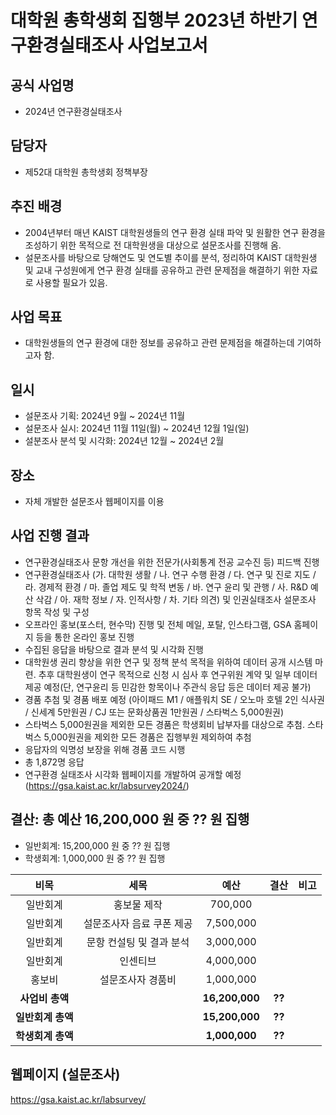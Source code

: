 대학원 총학생회 집행부 2023년 하반기 연구환경실태조사 사업보고서
===

## 공식 사업명
- 2024년 연구환경실태조사

## 담당자
- 제52대 대학원 총학생회 정책부장

## 추진 배경
- 2004년부터 매년 KAIST 대학원생들의 연구 환경 실태 파악 및 원활한 연구 환경을 조성하기 위한 목적으로 전 대학원생을 대상으로 설문조사를 진행해 옴. 
- 설문조사를 바탕으로 당해연도 및 연도별 추이를 분석, 정리하여 KAIST 대학원생 및 교내 구성원에게 연구 환경 실태를 공유하고 관련 문제점을 해결하기 위한 자료로 사용할 필요가 있음. 

## 사업 목표
- 대학원생들의 연구 환경에 대한 정보를 공유하고 관련 문제점을 해결하는데 기여하고자 함. 

## 일시
- 설문조사 기획: 2024년 9월 ~ 2024년 11월
- 설문조사 실시: 2024년 11월 11일(월) ~ 2024년 12월 1일(일)
- 설분조사 분석 및 시각화: 2024년 12월 ~ 2024년 2월

## 장소
- 자체 개발한 설문조사 웹페이지를 이용 

## 사업 진행 결과
- 연구환경실태조사 문항 개선을 위한 전문가(사회통계 전공 교수진 등) 피드백 진행 
- 연구환경실태조사 (가. 대학원 생활 / 나. 연구 수행 환경 / 다. 연구 및 진로 지도 / 라. 경제적 환경 / 마. 졸업 제도 및 학적 변동 / 바. 연구 윤리 및 관행 / 사. R&D 예산 삭감 / 아. 재학 정보 / 자. 인적사항 / 차. 기타 의견) 및 인권실태조사 설문조사 항목 작성 및 구성 
- 오프라인 홍보(포스터, 현수막) 진행 및 전체 메일, 포탈, 인스타그램, GSA 홈페이지 등을 통한 온라인 홍보 진행 
- 수집된 응답을 바탕으로 결과 분석 및 시각화 진행 
- 대학원생 권리 향상을 위한 연구 및 정책 분석 목적을 위하여 데이터 공개 시스템 마련. 추후 대학원생이 연구 목적으로 신청 시 심사 후 연구위원 계약 및 일부 데이터 제공 예정(단, 연구윤리 등 민감한 항목이나 주관식 응답 등은 데이터 제공 불가) 
- 경품 추첨 및 경품 배포 예정 (아이패드 M1 / 애플워치 SE / 오노마 호텔 2인 식사권 / 신세계 5만원권 / CJ 또는 문화상품권 1만원권 / 스타벅스 5,000원권) 
- 스타벅스 5,000원권을 제외한 모든 경품은 학생회비 납부자를 대상으로 추첨. 스타벅스 5,000원권을 제외한 모든 경품은 집행부원 제외하여 추첨 
- 응답자의 익명성 보장을 위해 경품 코드 시행 
- 총 1,872명 응답 
- 연구환경 실태조사 시각화 웹페이지를 개발하여 공개할 예정 (https://gsa.kaist.ac.kr/labsurvey2024/)

## 결산: 총 예산 16,200,000 원 중 ?? 원 집행
- 일반회계: 15,200,000 원 중 ?? 원 집행 
- 학생회계: 1,000,000 원 중 ?? 원 집행 

|  **비목** |   **세목**   | **예산** | **결산** | **비고** |
| :--------: | :------------------------------------------------------: | :------------: | :-------------: | :-------------: |
|  일반회계  |                       홍보물 제작                        |    700,000     |  ||
|  일반회계  |                설문조사자 음료 쿠폰 제공                 |   7,500,000    |  ||
|  일반회계  |                 문항 컨설팅 및 결과 분석                  |   3,000,000     |  ||
|  일반회계  |                      인센티브                         |   4,000,000   |   ||
|   홍보비   |                    설문조사자 경품비                     |   1,000,000    |  ||
| **사업비 총액** |    | **16,200,000** | **??** |  ||
| **일반회계 총액** |    | **15,200,000** | **??** |  ||
| **학생회계 총액** |    | **1,000,000** | **??** |  ||

## 웹페이지 (설문조사)
https://gsa.kaist.ac.kr/labsurvey/
